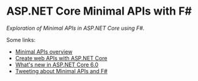 ASP.NET Core Minimal APIs with F#
=================================
_Exploration of Minimal APIs in ASP.NET Core using F#._

Some links:
- [Minimal APIs overview](https://docs.microsoft.com/en-us/aspnet/core/fundamentals/minimal-apis?view=aspnetcore-6.0)
- [Create web APIs with ASP.NET Core](https://docs.microsoft.com/en-us/aspnet/core/web-api/?view=aspnetcore-6.0)
- [What's new in ASP.NET Core 6.0](https://docs.microsoft.com/en-us/aspnet/core/release-notes/aspnetcore-6.0?view=aspnetcore-6.0)
- [Tweeting about Minimal APIs and F#](https://twitter.com/_teodoran/status/1389522924298723329?s=20&t=bfumo11ScSqn3xksesaZow)

